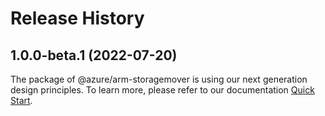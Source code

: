 # Release History
    
## 1.0.0-beta.1 (2022-07-20)

The package of @azure/arm-storagemover is using our next generation design principles. To learn more, please refer to our documentation [Quick Start](https://aka.ms/js-track2-quickstart).
